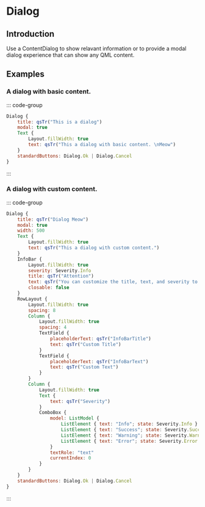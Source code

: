 # Dialog

## Introduction

<mcurl name="ContentDialog" url="https://learn.microsoft.com/en-us/windows/apps/design/controls/dialogs"></mcurl>

Use a ContentDialog to show relavant information or to provide a modal dialog experience that can show any QML content.

## Examples

### A dialog with basic content.

::: code-group

```qml
Dialog {
    title: qsTr("This is a dialog")
    modal: true
    Text {
        Layout.fillWidth: true
        text: qsTr("This a dialog with basic content. \nMeow")
    }
    standardButtons: Dialog.Ok | Dialog.Cancel
}
```

:::

### A dialog with custom content.

::: code-group

```qml
Dialog {
    title: qsTr("Dialog Meow")
    modal: true
    width: 500
    Text {
        Layout.fillWidth: true
        text: qsTr("This a dialog with custom content.")
    }
    InfoBar {
        Layout.fillWidth: true
        severity: Severity.Info
        title: qsTr("Attention")
        text: qsTr("You can customize the title, text, and severity to popup a custom InfoBar.")
        closable: false
    }
    RowLayout {
        Layout.fillWidth: true
        spacing: 8
        Column {
            Layout.fillWidth: true
            spacing: 4
            TextField {
                placeholderText: qsTr("InfoBarTitle")
                text: qsTr("Custom Title")
            }
            TextField {
                placeholderText: qsTr("InfoBarText")
                text: qsTr("Custom Text")
            }
        }
        Column {
            Layout.fillWidth: true
            Text {
                text: qsTr("Severity")
            }
            ComboBox {
                model: ListModel {
                    ListElement { text: "Info"; state: Severity.Info }
                    ListElement { text: "Success"; state: Severity.Success }
                    ListElement { text: "Warning"; state: Severity.Warning }
                    ListElement { text: "Error"; state: Severity.Error }
                }
                textRole: "text"
                currentIndex: 0
            }
        }
    }
    standardButtons: Dialog.Ok | Dialog.Cancel
}
```

:::